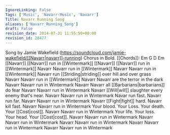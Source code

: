 ```yaml
---
IgnoreLinking: False
Tags: ['Music', 'Navarr-Music', 'Navarr']
Title: Navarr Running Song
aliases: ['Navarr_Running_Song']
draft: False
revision_date: 2014-07-31 11:55:50+00:00
revision_id: 28477
---
```


Song by Jamie Wakefield  (https://soundcloud.com/jamie-wakefield/[[Navarr|navarr]]-running) 
Chorus in Bold.
[[Chords]]: Em G D Em
[[Navarr]] [[Navarr]] run in [[Wintermark]]
[[Navarr]] [[Navarr]] run in [[Wintermark]]
Navarr Navarr run in [[Wintermark]]
Navarr Navarr run in [[Wintermark]]
Navarr run [[Striding|striding]] over hill and over grass
Navarr Navarr run in [[Wintermark]]
Navarr Navarr are the terror in the dark
Navarr Navarr run in Wintermark
Navarr Navarr all [[Barbarians|barbarians]] do fear
Navarr Navarr run in Wintermark
Navarr [[Will|will]] slaughter every enemy that's near.
Navarr Navarr run in Wintermark
Navar run fast. Navarr run far.
Navarr Navarr run in Wintermark
Navarr [[Fight|fight]] hard. Navarr kill fast.
Navarr Navarr run in Wintermark
Your blood. Your Loss. Your death. Your [[Cost|cost]].
Navarr Navarr run in Wintermark
Your life. Your loss. Your head. Your [[Cost|cost]].
Navarr Navarr run in Wintermark
Navarr Navarr run in Wintermark
Navarr Navarr run in Wintermark
Navarr Navarr run in Wintermark
Navarr Navarr run in Wintermark